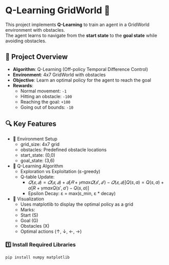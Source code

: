 # Q-Learning GridWorld 🚀

This project implements **Q-Learning** to train an agent in a GridWorld environment with obstacles.  
The agent learns to navigate from the **start state** to the **goal state** while avoiding obstacles.

## 📌 Project Overview
- **Algorithm**: Q-Learning (Off-policy Temporal Difference Control)
- **Environment**: 4x7 GridWorld with obstacles
- **Objective**: Learn an optimal policy for the agent to reach the goal
- **Rewards**:
  - Normal movement: `-1`
  - Hitting an obstacle: `-100`
  - Reaching the goal: `+100`
  - Going out of bounds: `-10`

## 🔍 Key Features
- 📌 Environment Setup
  - grid_size: 4x7 grid
  - obstacles: Predefined obstacle locations
  - start_state: (0,0)
  - goal_state: (3,6)
- 📌 Q-Learning Algorithm
  - Exploration vs Exploitation (ε-greedy)
  - Q-table Update:
    - $𝑄(𝑠,𝑎)=𝑄(𝑠,𝑎)+𝛼[𝑅+𝛾max𝑄(𝑠′,𝑎′)−𝑄(𝑠,𝑎)]Q(s,a)=Q(s,a)+α[R+γmaxQ(s′,a′)−Q(s,a)]$
    - Epsilon Decay: ε = max(ε_min, ε * decay)
- 📌 Visualization
  - Uses matplotlib to display the optimal policy as a grid
  - Marks:
  - Start (S)
  - Goal (G)
  - Obstacles (X)
  - Optimal actions (↑, ↓, ←, →)
### 1️⃣ Install Required Libraries
```bash
pip install numpy matplotlib
